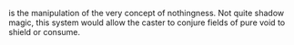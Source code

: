 is the manipulation of the very concept of nothingness. Not quite shadow magic, this system would allow the caster to conjure fields of pure void to shield or consume.